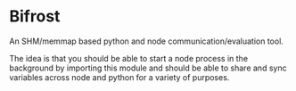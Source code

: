 # Bifrost
An SHM/memmap based python and node communication/evaluation tool.

The idea is that you should be able to start a node process in the background by importing this module and should be able to share and sync variables across node and python for a variety of purposes. 

